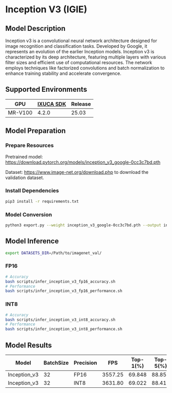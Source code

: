 # Inception V3 (IGIE)

## Model Description

Inception v3 is a convolutional neural network architecture designed for image recognition and classification tasks. Developed by Google, it represents an evolution of the earlier Inception models. Inception v3 is characterized by its deep architecture, featuring multiple layers with various filter sizes and efficient use of computational resources. The network employs techniques like factorized convolutions and batch normalization to enhance training stability and accelerate convergence.

## Supported Environments

| GPU    | [IXUCA SDK](https://gitee.com/deep-spark/deepspark#%E5%A4%A9%E6%95%B0%E6%99%BA%E7%AE%97%E8%BD%AF%E4%BB%B6%E6%A0%88-ixuca) | Release |
|--------|-----------|---------|
| MR-V100 | 4.2.0     |  25.03  |

## Model Preparation

### Prepare Resources

Pretrained model: <https://download.pytorch.org/models/inception_v3_google-0cc3c7bd.pth>

Dataset: <https://www.image-net.org/download.php> to download the validation dataset.

### Install Dependencies

```bash
pip3 install -r requirements.txt
```

### Model Conversion

```bash
python3 export.py --weight inception_v3_google-0cc3c7bd.pth --output inception_v3.onnx
```

## Model Inference

```bash
export DATASETS_DIR=/Path/to/imagenet_val/
```

### FP16

```bash
# Accuracy
bash scripts/infer_inception_v3_fp16_accuracy.sh
# Performance
bash scripts/infer_inception_v3_fp16_performance.sh
```

### INT8

```bash
# Accuracy
bash scripts/infer_inception_v3_int8_accuracy.sh
# Performance
bash scripts/infer_inception_v3_int8_performance.sh
```

## Model Results

| Model        | BatchSize | Precision | FPS     | Top-1(%) | Top-5(%) |
|--------------|-----------|-----------|---------|----------|----------|
| Inception_v3 | 32        | FP16      | 3557.25 | 69.848   | 88.858   |
| Inception_v3 | 32        | INT8      | 3631.80 | 69.022   | 88.412   |
